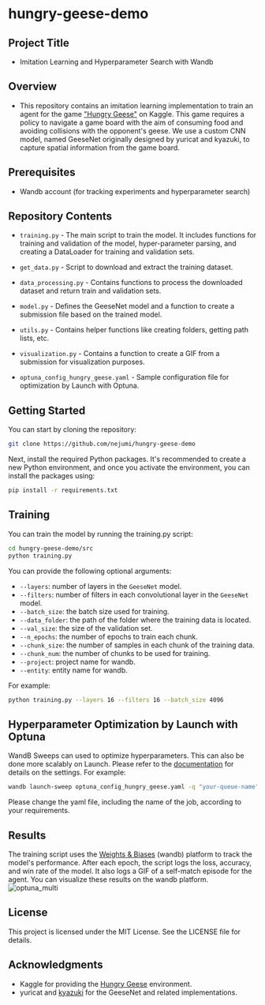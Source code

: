 # hungry-geese-demo
## Project Title
- Imitation Learning and Hyperparameter Search with Wandb

## Overview
- This repository contains an imitation learning implementation to train an agent for the game ["Hungry Geese"](https://www.kaggle.com/c/hungry-geese) on Kaggle. This game requires a policy to navigate a game board with the aim of consuming food and avoiding collisions with the opponent's geese. We use a custom CNN model, named GeeseNet originally designed by yuricat and kyazuki, to capture spatial information from the game board.

## Prerequisites
- Wandb account (for tracking experiments and hyperparameter search)

## Repository Contents
- `training.py` - The main script to train the model. It includes functions for training and validation of the model, hyper-parameter parsing, and creating a DataLoader for training and validation sets.

- `get_data.py` - Script to download and extract the training dataset.

- `data_processing.py` - Contains functions to process the downloaded dataset and return train and validation sets.

- `model.py` - Defines the GeeseNet model and a function to create a submission file based on the trained model.

- `utils.py` - Contains helper functions like creating folders, getting path lists, etc.

- `visualization.py` - Contains a function to create a GIF from a submission for visualization purposes.

- `optuna_config_hungry_geese.yaml` - Sample configuration file for optimization by Launch with Optuna.

## Getting Started
You can start by cloning the repository:

```bash
git clone https://github.com/nejumi/hungry-geese-demo
```

Next, install the required Python packages. It's recommended to create a new Python environment, and once you activate the environment, you can install the packages using:

```bash
pip install -r requirements.txt
```

## Training
You can train the model by running the training.py script:

```bash
cd hungry-geese-demo/src
python training.py
```

You can provide the following optional arguments:

- `--layers`: number of layers in the `GeeseNet` model.
- `--filters`: number of filters in each convolutional layer in the `GeeseNet` model.
- `--batch_size`: the batch size used for training.
- `--data_folder`: the path of the folder where the training data is located.
- `--val_size`: the size of the validation set.
- `--n_epochs`: the number of epochs to train each chunk.
- `--chunk_size`: the number of samples in each chunk of the training data.
- `--chunk_num`: the number of chunks to be used for training.
- `--project`: project name for wandb.
- `--entity`: entity name for wandb.

For example:

```bash
python training.py --layers 16 --filters 16 --batch_size 4096
```

## Hyperparameter Optimization by Launch with Optuna
WandB Sweeps can used to optimize hyperparameters. This can also be done more scalably on Launch. Please refer to the [documentation](https://docs.wandb.ai/guides/launch/sweeps-on-launch) for details on the settings.
For example:

```bash
wandb launch-sweep optuna_config_hungry_geese.yaml -q "your-queue-name" -p your-project-name -e your-entity-name
```
Please change the yaml file, including the name of the job, according to your requirements.

## Results
The training script uses the [Weights & Biases](https://wandb.ai/site) (wandb) platform to track the model's performance. After each epoch, the script logs the loss, accuracy, and win rate of the model. It also logs a GIF of a self-match episode for the agent. You can visualize these results on the wandb platform.
![optuna_multi](https://github.com/nejumi/hungry-geese-demo/assets/24971026/93f169d5-bd54-42eb-bfb8-f07b85984b72)


## License
This project is licensed under the MIT License. See the LICENSE file for details.

## Acknowledgments
- Kaggle for providing the [Hungry Geese](https://www.kaggle.com/c/hungry-geese) environment.
- yuricat and [kyazuki](https://www.kaggle.com/kyazuki) for the GeeseNet and related implementations.
